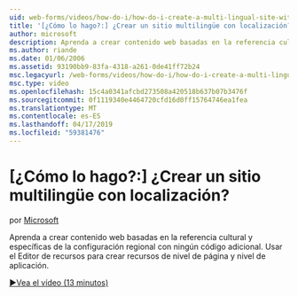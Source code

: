 ```yaml
---
uid: web-forms/videos/how-do-i/how-do-i-create-a-multi-lingual-site-with-localization
title: '[¿Cómo lo hago?:] ¿Crear un sitio multilingüe con localización? | Microsoft Docs'
author: microsoft
description: Aprenda a crear contenido web basadas en la referencia cultural y específicas de la configuración regional con ningún código adicional. Utilice el Editor de recursos para crear el nivel de página y nivel de aplicación...
ms.author: riande
ms.date: 01/06/2006
ms.assetid: 93190bb9-83fa-4318-a261-0de41ff72b24
msc.legacyurl: /web-forms/videos/how-do-i/how-do-i-create-a-multi-lingual-site-with-localization
msc.type: video
ms.openlocfilehash: 15c4a0341afcbd273508a420518b637b07b3476f
ms.sourcegitcommit: 0f1119340e4464720cfd16d0ff15764746ea1fea
ms.translationtype: MT
ms.contentlocale: es-ES
ms.lasthandoff: 04/17/2019
ms.locfileid: "59381476"
---
```

# <a name="how-do-i-create-a-multi-lingual-site-with-localization"></a>[¿Cómo lo hago?:] ¿Crear un sitio multilingüe con localización?

por [Microsoft](https://github.com/microsoft)

Aprenda a crear contenido web basadas en la referencia cultural y específicas de la configuración regional con ningún código adicional. Usar el Editor de recursos para crear recursos de nivel de página y nivel de aplicación.

[&#9654;Vea el vídeo (13 minutos)](https://channel9.msdn.com/Blogs/ASP-NET-Site-Videos/how-do-i-create-a-multi-lingual-site-with-localization)
